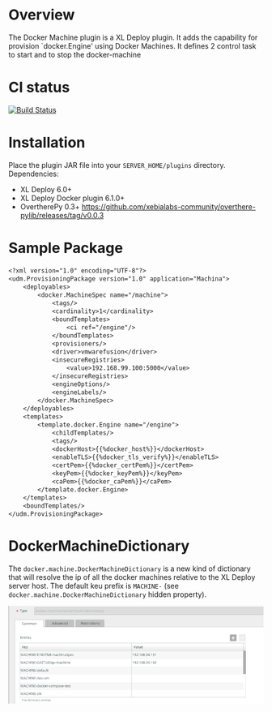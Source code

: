 # Overview #

The Docker Machine plugin is a XL Deploy plugin.
It adds the capability for provision `docker.Engine' using Docker Machines.
It defines 2 control task to start and to stop the docker-machine

# CI status #

[![Build Status][xld-docker-machine-plugin-travis-image]][xld-docker-machine-plugin-travis-url]

[xld-docker-machine-plugin-travis-image]: https://travis-ci.org/xebialabs-community/xld-docker-machine-plugin.svg?branch=master
[xld-docker-machine-plugin-travis-url]: https://travis-ci.org/xebialabs-community/xld-docker-machine-plugin


# Installation #

Place the plugin JAR file into your `SERVER_HOME/plugins` directory.
Dependencies:

* XL Deploy 6.0+
* XL Deploy Docker plugin 6.1.0+
* OvertherePy 0.3+ https://github.com/xebialabs-community/overthere-pylib/releases/tag/v0.0.3

# Sample Package #

```
<?xml version="1.0" encoding="UTF-8"?>
<udm.ProvisioningPackage version="1.0" application="Machina">
    <deployables>
        <docker.MachineSpec name="/machine">
            <tags/>
            <cardinality>1</cardinality>
            <boundTemplates>
                <ci ref="/engine"/>
            </boundTemplates>
            <provisioners/>
            <driver>vmwarefusion</driver>
            <insecureRegistries>
                <value>192.168.99.100:5000</value>
            </insecureRegistries>
            <engineOptions/>
            <engineLabels/>
        </docker.MachineSpec>
    </deployables>
    <templates>
        <template.docker.Engine name="/engine">
            <childTemplates/>
            <tags/>
            <dockerHost>{{%docker_host%}}</dockerHost>
            <enableTLS>{{%docker_tls_verify%}}</enableTLS>
            <certPem>{{%docker_certPem%}}</certPem>
            <keyPem>{{%docker_keyPem%}}</keyPem>
            <caPem>{{%docker_caPem%}}</caPem>
        </template.docker.Engine>
    </templates>
    <boundTemplates/>
</udm.ProvisioningPackage>
```

# DockerMachineDictionary #

The `docker.machine.DockerMachineDictionary` is a new kind of dictionary that will resolve the ip of all the docker machines relative to the XL Deploy server host.
The default keu prefix is `MACHINE-` (see `docker.machine.DockerMachineDictionary` hidden property).


![Screenshot](docs/docker.machine.DockerMachineDictionary.png)
